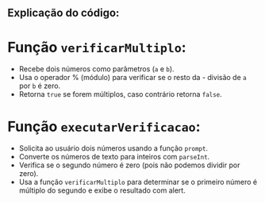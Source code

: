 ## Explicação do código:

# Função `verificarMultiplo`:

- Recebe dois números como parâmetros (`a` e `b`).
- Usa o operador % (módulo) para verificar se o resto da - divisão de `a` por `b` é zero.
- Retorna `true` se forem múltiplos, caso contrário retorna `false`.

# Função `executarVerificacao`:

- Solicita ao usuário dois números usando a função `prompt`.
- Converte os números de texto para inteiros com `parseInt`.
- Verifica se o segundo número é zero (pois não podemos dividir por zero).
- Usa a função `verificarMultiplo` para determinar se o primeiro número é múltiplo do segundo e exibe o resultado com alert.
